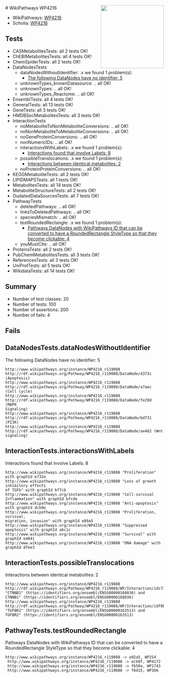 <img style="float: right; width: 200px" src="https://upload.wikimedia.org/wikipedia/commons/thumb/8/83/Wplogo_with_text_500.png/640px-Wplogo_with_text_500.png" />
# WikiPathways WP4216

* WikiPathways: [WP4216](https://identifiers.org/wikipathways:WP4216)
* Scholia: [WP4216](https://scholia.toolforge.org/wikipathways/WP4216)
## Tests
* CASMetabolitesTests: all 2 tests OK!
* ChEBIMetabolitesTests: all 4 tests OK!
* ChemSpiderTests: all 2 tests OK!
* DataNodesTests
    * dataNodesWithoutIdentifier: .x we found 1 problem(s):
        * [The following DataNodes have no identifier: 5](#d2d32fa4)
    * unknownTypes_knownDatasource: .. all OK!
    * unknownTypes: .. all OK!
    * unknownTypes_Reactome: .. all OK!
* EnsemblTests: all 4 tests OK!
* GeneralTests: all 13 tests OK!
* GeneTests: all 3 tests OK!
* HMDBSecMetabolitesTests: all 3 tests OK!
* InteractionTests
    * noMetaboliteToNonMetaboliteConversions: .. all OK!
    * noNonMetaboliteToMetaboliteConversions: .. all OK!
    * noGeneProteinConversions: .. all OK!
    * nonNumericIDs: .. all OK!
    * interactionsWithLabels: .x we found 1 problem(s):
        * [Interactions found that involve Labels: 8](#630d267f)
    * possibleTranslocations: .x we found 1 problem(s):
        * [Interactions between identical metabolites: 2](#d59038c5)
    * noProteinProteinConversions: .. all OK!
* KEGGMetaboliteTests: all 2 tests OK!
* LIPIDMAPSTests: all 1 tests OK!
* MetabolitesTests: all 14 tests OK!
* MetaboliteStructureTests: all 2 tests OK!
* OudatedDataSourcesTests: all 7 tests OK!
* PathwayTests
    * deletedPathways: .. all OK!
    * linksToDeletedPathways: .. all OK!
    * speciesMismatch: .. all OK!
    * testRoundedRectangle: .x we found 1 problem(s):
        * [Pathways DataNodes with WikiPathways ID that can be converted to have a RoundedRectangle StyleType so that they become clickable: 4](#9fbad3ce)
    * youMustCite: .. all OK!
* ProteinsTests: all 2 tests OK!
* PubChemMetabolitesTests: all 3 tests OK!
* ReferencesTests: all 3 tests OK!
* UniProtTests: all 5 tests OK!
* WikidataTests: all 14 tests OK!


## Summary

* Number of test classes: 20
* Number of tests: 100
* Number of assertions: 200
* Number of fails: 4

## Fails

<a name="d2d32fa4" />

## DataNodesTests.dataNodesWithoutIdentifier

The following DataNodes have no identifier: 5
```
http://www.wikipathways.org/instance/WP4216_r119088 http://rdf.wikipathways.org/Pathway/WP4216_r119088/DataNode/d373c (Apoptosis)
http://www.wikipathways.org/instance/WP4216_r119088 http://rdf.wikipathways.org/Pathway/WP4216_r119088/DataNode/a7aec (Cell cycle)
http://www.wikipathways.org/instance/WP4216_r119088 http://rdf.wikipathways.org/Pathway/WP4216_r119088/DataNode/fe29d (MAPK
Signaling)
http://www.wikipathways.org/instance/WP4216_r119088 http://rdf.wikipathways.org/Pathway/WP4216_r119088/DataNode/bd731 (PI3K)
http://www.wikipathways.org/instance/WP4216_r119088 http://rdf.wikipathways.org/Pathway/WP4216_r119088/DataNode/ae462 (Wnt signaling)
```

<a name="630d267f" />

## InteractionTests.interactionsWithLabels

Interactions found that involve Labels: 8
```
http://www.wikipathways.org/instance/WP4216_r119088 "Proliferation" with graphId e732e
http://www.wikipathways.org/instance/WP4216_r119088 "Loss of growth
inhibitory effects 
of TGFb" with graphId bf7cb
http://www.wikipathways.org/instance/WP4216_r119088 "Cell-survival
Inflammation" with graphId bfcde
http://www.wikipathways.org/instance/WP4216_r119088 "Anti-apoptosis" with graphId dcb9e
http://www.wikipathways.org/instance/WP4216_r119088 "Proliferation, survival, 
migration, invasion" with graphId e89a5
http://www.wikipathways.org/instance/WP4216_r119088 "Suppressed apoptosis" with graphId a6c1c
http://www.wikipathways.org/instance/WP4216_r119088 "Survival" with graphId e4041
http://www.wikipathways.org/instance/WP4216_r119088 "DNA damage" with graphId dfee3
```

<a name="d59038c5" />

## InteractionTests.possibleTranslocations

Interactions between identical metabolites: 2
```
http://www.wikipathways.org/instance/WP4216_r119088 http://rdf.wikipathways.org/Pathway/WP4216_r119088/WP/Interaction/idc73866bf "CTNNB1" (https://identifiers.org/ensembl/ENSG00000168036) and 
CTNNB1" (https://identifiers.org/ensembl/ENSG00000168036)
http://www.wikipathways.org/instance/WP4216_r119088 http://rdf.wikipathways.org/Pathway/WP4216_r119088/WP/Interaction/idf8bbee9d "TGFBR2" (https://identifiers.org/ensembl/ENSG00000163513) and 
TGFBR2" (https://identifiers.org/ensembl/ENSG00000163513)
```

<a name="9fbad3ce" />

## PathwayTests.testRoundedRectangle

Pathways DataNodes with WikiPathways ID that can be converted to have a RoundedRectangle StyleType so that they become clickable: 4
```
http://www.wikipathways.org/instance/WP4216_r119088 -> a92a5, WP254
 http://www.wikipathways.org/instance/WP4216_r119088 -> ecb0f, WP4172
 http://www.wikipathways.org/instance/WP4216_r119088 -> f650a, WP1743
 http://www.wikipathways.org/instance/WP4216_r119088 -> f6d15, WP366
 ```

